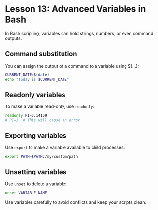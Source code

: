 # Lesson 13: Advanced Variables in Bash

In Bash scripting, variables can hold strings, numbers, or even command outputs.

## Command substitution
You can assign the output of a command to a variable using $(...):

```bash
CURRENT_DATE=$(date)
echo "Today is $CURRENT_DATE"
```

## Readonly variables
To make a variable read-only, use `readonly`:

```bash
readonly PI=3.14159
# PI=3  # This will cause an error
```

## Exporting variables
Use `export` to make a variable available to child processes:

```bash
export PATH=$PATH:/my/custom/path
```

## Unsetting variables
Use `unset` to delete a variable:

```bash
unset VARIABLE_NAME
```

Use variables carefully to avoid conflicts and keep your scripts clean.